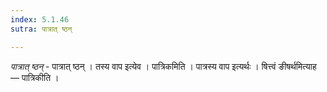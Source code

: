 ```yaml
---
index: 5.1.46
sutra: पात्रात् ष्ठन्

---
```

_पात्रात् ष्ठन्_ - पात्रात् ष्ठन् । तस्य वाप इत्येव । पात्रिकमिति । पात्रस्य वाप इत्यर्थः । षित्त्वं ङीषर्थमित्याह — पात्रिकीति ।